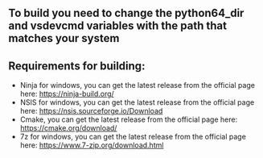 ## To build you need to change the python64_dir and vsdevcmd variables with the path that matches your system
## Requirements for building:
  * Ninja for windows, you can get the latest release from the official page here: https://ninja-build.org/
  * NSIS for windows, you can get the latest release from the official page here: https://nsis.sourceforge.io/Download
  * Cmake, you can get the latest release from the official page here: https://cmake.org/download/
  * 7z for windows, you can get the latest release from the official page here: https://www.7-zip.org/download.html
